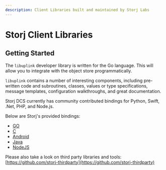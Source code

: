 ```yaml
---
description: Client Libraries built and maintained by Storj Labs
---
```


# Storj Client Libraries

## Getting Started

The `libuplink` developer library is written for the Go language.  This will allow you to integrate with the object store programmatically.&#x20;

`libuplink` contains a number of interesting components, including pre-written code and subroutines, classes, values or type specifications, message templates, configuration walkthroughs, and great documentation.

Storj DCS currently has community contributed bindings for Python, Swift, .Net, PHP, and Node.js. &#x20;

Below are Storj's provided bindings:

* [GO](https://github.com/storj/uplink)
* [C](https://github.com/storj/uplink-c)
* [Android](https://github.com/storj/uplink-android)
* [Java](https://github.com/storj/uplink-java)
* [NodeJS](https://www.npmjs.com/package/uplink-nodejs)

Please also take a look on third party libraries and tools: [https://github.com/storj-thirdparty](https://github.com/storj-thirdparty)



